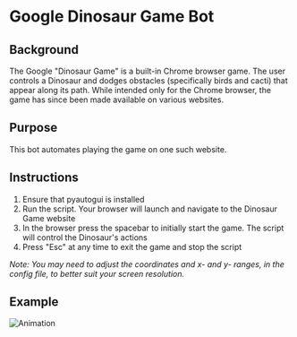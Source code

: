 # Google Dinosaur Game Bot

## Background
The Google "Dinosaur Game" is a built-in Chrome browser game. The user controls a Dinosaur and dodges obstacles (specifically birds and cacti) that appear along its path. While intended only for the Chrome browser, the game has since been made available on various websites. 

## Purpose
This bot automates playing the game on one such website.

## Instructions
1. Ensure that pyautogui is installed
2. Run the script. Your browser will launch and navigate to the Dinosaur Game website
3. In the browser press the spacebar to initially start the game. The script will control the Dinosaur's actions
4. Press "Esc" at any time to exit the game and stop the script

_Note: You may need to adjust the coordinates and x- and y- ranges, in the config file, to better suit your screen resolution._

## Example
![Animation](https://github.com/user-attachments/assets/6d3f9296-86be-46a9-8073-2be7b4bf5081)
